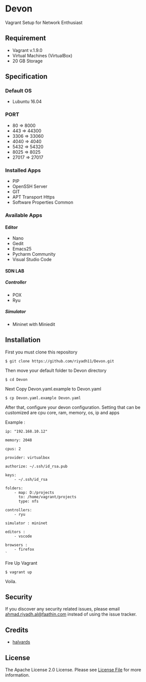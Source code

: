 # Devon
Vagrant Setup for Network Enthusiast

## Requirement
- Vagrant v.1.9.0
- Virtual Machines (VirtualBox)
- 20 GB Storage

## Specification
### Default OS 
- Lubuntu 16.04

### PORT
- 80 => 8000
- 443 => 44300
- 3306 => 33060
- 4040 => 4040
- 5432 => 54320
- 8025 => 8025
- 27017 => 27017
### Installed Apps 
- PIP
- OpenSSH Server
- GIT
- APT Transport Https
- Software Properties Common

### Available Apps
#### Editor
- Nano
- Gedit
- Emacs25
- Pycharm Community
- Visual Studio Code

#### SDN LAB
##### Controller
- POX
- Ryu

##### Simulator
- Mininet with Miniedit

## Installation
First you must clone this repository

`$ git clone https://github.com/riyadh11/Devon.git`
    
Then move your default folder to Devon directory

`$ cd Devon`

Next Copy Devon.yaml.example to Devon.yaml

`$ cp Devon.yaml.example Devon.yaml`

After that, configure your devon configuration. Setting that can be customized are cpu core, ram, memory, os, ip and apps

Example :   
	
    ip: "192.168.10.12"
    
	memory: 2048
    
	cpus: 2
    
	provider: virtualbox
    
	authorize: ~/.ssh/id_rsa.pub
    
	keys:
        - ~/.ssh/id_rsa
    
	folders:
        - map: D:/projects
          to: /home/vagrant/projects
          type: nfs
		  
    controllers:
		- ryu
    
    simulator : mininet
    
    editors :
        - vscode
    
    browsers :
        - firefox
    `
    
Fire Up Vagrant

`$ vagrant up`

Voila.

## Security
If you discover any security related issues, please email ahmad.riyadh.al@faathin.com instead of using the issue tracker.

## Credits
- [halvards](https://app.vagrantup.com/halvards)

## License
The Apache License 2.0 License. Please see [License File](LICENSE) for more information.
